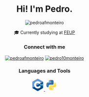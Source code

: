 <h1 align="center">Hi! I'm Pedro.</h1>

<p align="center"> <img src="https://komarev.com/ghpvc/?username=pedroafmonteiro&label=Profile%20views&color=0e75b6&style=flat" alt="pedroafmonteiro" /> </p>

<p align="center"> 🎓 Currently studying at <a href="https://fe.up.pt">FEUP</a></p>

<h3 align="center">Connect with me</h3>
<p align="center">
<a href="https://twitter.com/pedroafmonteiro" target="blank"><img align="center" src="https://raw.githubusercontent.com/rahuldkjain/github-profile-readme-generator/master/src/images/icons/Social/twitter.svg" alt="pedroafmonteiro" height="30" width="40" /></a>
<a href="https://linkedin.com/in/pedro10monteiro" target="blank"><img align="center" src="https://raw.githubusercontent.com/rahuldkjain/github-profile-readme-generator/master/src/images/icons/Social/linked-in-alt.svg" alt="pedro10monteiro" height="30" width="40" /></a>
</p>

<h3 align="center">Languages and Tools</h3>
<p align="center"> <a href="https://www.w3schools.com/cpp/" target="_blank" rel="noreferrer"> <img src="https://raw.githubusercontent.com/devicons/devicon/master/icons/cplusplus/cplusplus-original.svg" alt="cplusplus" width="40" height="40"/> </a> <a href="https://www.python.org" target="_blank" rel="noreferrer"> <img src="https://raw.githubusercontent.com/devicons/devicon/master/icons/python/python-original.svg" alt="python" width="40" height="40"/> </a> </p>
